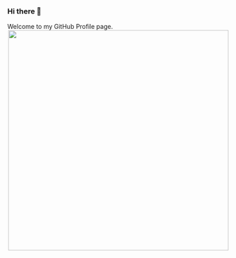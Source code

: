 ### Hi there 👋

<div style="center">
    Welcome to my GitHub Profile page.
</div>


<div id="header" align="center">
  <img src="https://media.giphy.com/media/v1.Y2lkPTc5MGI3NjExNTQxMGM5ZTU0NjM1ZWJlZjU0MWY0ZmY0YWE1ZDExOTY3NGIxYjg4MyZjdD1n/6S4LvHO8qIkyQ/giphy.gif" width="500"/>
  
<!--
**maxLeet/maxLeet** is a ✨ _special_ ✨ repository because its `README.md` (this file) appears on your GitHub profile.

Here are some ideas to get you started:

- 🔭 I’m currently working on private repo's however, if you'd like to collaborate on anything shoot me an email at maxleetis@bellsouth.net
- 🌱 I’m currently learning, I'm currently doing some data science training (Google's Advanced Data Analytics Certificate)
- 👯 I’m looking to collaborate on projects utilize currently developed tech or new/current subject matters: 
    ( Space explorartion and Image , Business management , Software Development workflows )
    Some links I often use:
      -https://rammb-slider.cira.colostate.edu/
      -https://www.google.com/earth/index.html
      -https://science.nasa.gov/missions-page?field_division_tid=103&field_phase_tid=All
    
- 🤔 I’m looking for help with deliverying quantifiable data models. 
- 💬 Ask me about anything within my interests. 
- 📫 How to reach me: email (maxleetis@bellsouth.net)
- 😄 Pronouns: He/Him
- ⚡ Fun fact: My favorite anime is 'Ghost in the shell'.


</div>
